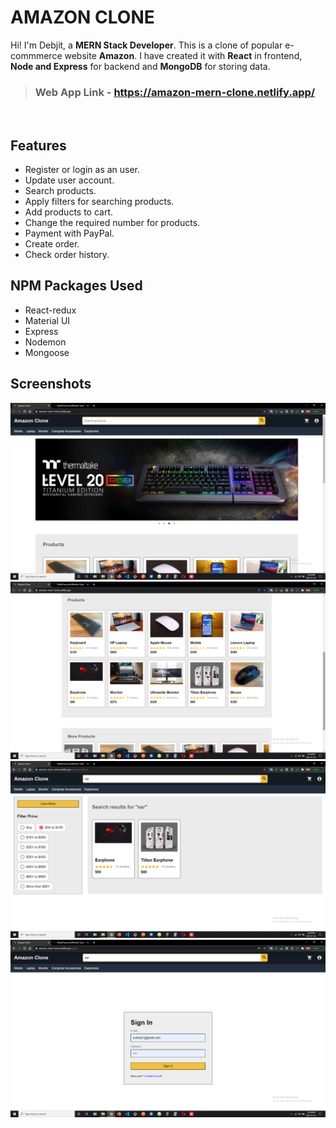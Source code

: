 # AMAZON CLONE

Hi! I'm Debjit, a **MERN Stack Developer**. This is a clone of popular e-commmerce website **Amazon**.
I have created it with **React** in frontend,  **Node and Express** for backend and **MongoDB** for storing data.
<br>

> ### Web App Link - https://amazon-mern-clone.netlify.app/


<br>

## Features

- Register or login as an user.
- Update user account.
- Search products.
- Apply filters for searching products.
- Add products to cart.
- Change the required number for products.
- Payment with PayPal.
- Create order.
- Check order history.

##  NPM Packages Used

- React-redux
- Material UI
- Express
- Nodemon
- Mongoose

## Screenshots

<img src="./screenshots/ss1.png" alt=""/>
<br>
<img src="./screenshots/ss2.png" alt=""/>
<br>
<img src="./screenshots/ss3.png" alt=""/>
<br>
<img src="./screenshots/ss4.png" alt=""/>
